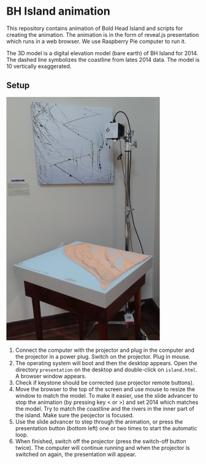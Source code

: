 # BH Island animation
This repository contains animation of Bold Head Island and scripts for creating the animation.
The animation is in the form of reveal.js presentation which runs in a web browser. We use Raspberry Pie computer to run it.

The 3D model is a digital elevation model (bare earth) of BH Island for 2014. The dashed line symbolizes the coastline from lates 2014 data. The model is 10 vertically exaggerated.

## Setup
<img src=img/setup.JPG width=400/>

1. Connect the computer with the projector and plug in the computer and the projector in a power plug. Switch on the projector. Plug in mouse.
2. The operating system will boot and then the desktop appears. Open the directory `presentation` on the desktop and double-click on `island.html`. A browser window appears.
3. Check if keystone should be corrected (use projector remote buttons).
3. Move the browser to the top of the screen and use mouse to resize the window to match the model. To make it easier, use the slide advancer to stop the animation (by pressing key < or >) and set 2014 which matches the model. Try to match the coastline and the rivers in the inner part of the island. Make sure the peojector is focused.
4. Use the slide advancer to step through the animation, or press the presentation button (bottom left) one or two times to start the automatic loop.
5. When finished, switch off the projector (press the switch-off button twice). The computer will continue running and when the projector is switched on again, the presentation will appear.


